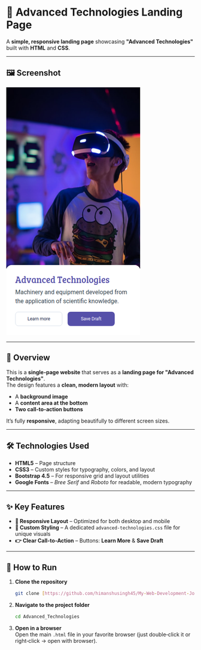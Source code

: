 # 🚀 Advanced Technologies Landing Page  

A **simple, responsive landing page** showcasing **"Advanced Technologies"** built with **HTML** and **CSS**.

---

## 🖼️ Screenshot  

![Advanced Technologies Screenshot](./advanced-technologies-v1.png)

---

## 📖 Overview  

This is a **single-page website** that serves as a **landing page for "Advanced Technologies"**.  
The design features a **clean, modern layout** with:
- A **background image**
- A **content area at the bottom**
- **Two call-to-action buttons**

It’s fully **responsive**, adapting beautifully to different screen sizes.

---

## 🛠️ Technologies Used  

- **HTML5** – Page structure  
- **CSS3** – Custom styles for typography, colors, and layout  
- **Bootstrap 4.5** – For responsive grid and layout utilities  
- **Google Fonts** – *Bree Serif* and *Roboto* for readable, modern typography  

---

## ✨ Key Features  

- **📱 Responsive Layout** – Optimized for both desktop and mobile  
- **🎨 Custom Styling** – A dedicated `advanced-technologies.css` file for unique visuals  
- **👉 Clear Call-to-Action** – Buttons: **Learn More** & **Save Draft**  

---

## 🚀 How to Run  

1. **Clone the repository**  
   ```bash
   git clone [https://github.com/himanshusingh45/My-Web-Development-Journey/tree/74b3b012b898d037993320cdfd062ac6bd3177e2]

2. **Navigate to the project folder**  
   ```bash
   cd Advanced_Technologies
   ```

3. **Open in a browser**  
   Open the main `.html` file in your favorite browser (just double‑click it or right‑click → open with browser).
